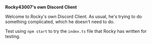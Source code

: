 **Rocky43007's own Discord Client**

Welcome to Rocky's own Discord Client. As usual, he's trying to do something complicated, which he doesn't need to do. 

Test using `npm start` to try the `index.ts` file that Rocky has written for testing.